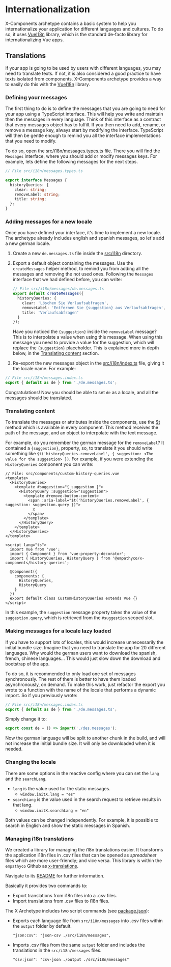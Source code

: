 # Internationalization

X-Components archetype contains a basic system to help you internationalize your application for
different languages and cultures. To do so, it uses
[VueI18n](https://kazupon.github.io/vue-i18n/guide/formatting.html) library, which is the standard
de-facto library for internationalizing Vue apps.

## Translations

If your app is going to be used by users with different languages, you may need to translate texts.
If not, it is also considered a good practice to have texts isolated from components. X-Components
archetype provides a way to easily do this with the
[VueI18n](https://kazupon.github.io/vue-i18n/guide/formatting.html) library.

### Defining your messages

The first thing to do is to define the messages that you are going to need for your app using a
TypeScript interface. This will help you write and maintain then the messages in every language.
Think of this interface as a contract that every messages object has to fulfill. If you then need to
add, rename, or remove a message key, always start by modifying the interface. TypeScript will then
be gentle enough to remind you all the interface implementations that you need to modify.

To do so, open the [src/i18n/messages.types.ts](../src/i18n/messages.types.ts) file. There you will
find the `Messages` interface, where you should add or modify messages keys. For example, lets
define the following messages for the next steps.

```typescript
// File src/i18n/messages.types.ts

export interface Messages {
  historyQueries: {
    clear: string;
    removeLabel: string;
    title: string;
  };
}
```

### Adding messages for a new locale

Once you have defined your interface, it's time to implement a new locale. The archetype already
includes english and spanish messages, so let's add a new german locale.

1. Create a new `de.messages.ts` file inside the [src/i18n](../src/i18n) directory.
2. Export a default object containing the messages. Use the `createMessages` helper method, to
   remind you from adding all the messages and removing the not used ones. Following the `Messages`
   interface that we had defined before, you can write:

   ```typescript
   // File src/i18n/messages/de.messages.ts
   export default createMessages({
     historyQueries: {
       clear: 'Löschen Sie Verlaufsabfragen',
       removeLabel: 'Entfernen Sie {suggestion} aus Verlaufsabfragen',
       title: 'Verlaufsabfragen'
     }
   });
   ```

   Have you noticed the `{suggestion}` inside the `removeLabel` message? This is to interpolate a
   value when using this message. When using this message you need to provide a value for the
   suggestion, which will replace the `{suggestion}` placeholder. This is explained more in depth
   below, in the [Translating content](#markdown-header-translating-content) section.

3. Re-export the new messages object in the [src/i18n/index.ts](../src/i18n/index.ts) file, giving
   it the locale name. For example:

```typescript
// File src/i18n/messages.index.ts
export { default as de } from './de.messages.ts';
```

Congratulations! Now you should be able to set `de` as a locale, and all the messages should be
translated.

### Translating content

To translate the messages or attributes inside the components, use the
[\$t](https://kazupon.github.io/vue-i18n/guide/formatting.html) method which is available in every
component. This method receives the path of the message, and an object to interpolate with the text
message.

For example, do you remember the german message for the `removeLabel`? It contained a
`{suggestion}`, property, so, to translate it you should write something like
`$t('historyQueries.removeLabel', { suggestion: <The value for the suggestion> })`. For example, if
you were extending the `HistoryQueries` component you can write:

```vue
// File: src/components/custom-history-queries.vue
<template>
  <HistoryQueries>
    <template #suggestion="{ suggestion }">
      <HistoryQuery :suggestion="suggestion">
        <template #remove-button-content>
          <span :aria-label="$t('historyQueries.removeLabel', { suggestion: suggestion.query })">
            x
          </span>
        </template>
      </HistoryQuery>
    </template>
  </HistoryQueries>
</template>

<script lang="ts">
  import Vue from 'vue';
  import { Component } from 'vue-property-decorator';
  import { HistoryQueries, HistoryQuery } from '@empathyco/x-components/history-queries';

  @Component({
    components: {
      HistoryQueries,
      HistoryQuery
    }
  })
  export default class CustomHistoryQueries extends Vue {}
</script>
```

In this example, the `suggestion` message property takes the value of the `suggestion.query`, which
is retrieved from the `#suggestion` scoped slot.

### Making messages for a locale lazy loaded

If you have to support lots of locales, this would increase unnecessarily the initial bundle size.
Imagine that you need to translate the app for 20 different languages. Why would the german users
want to download the spanish, french, chinese languages... This would just slow down the download
and bootstrap of the app.

To do so, it is recommended to only load one set of messages synchronously. The rest of them is
better to have them loaded asynchronously, on demand. To make this work, just refactor the export
you wrote to a function with the name of the locale that performs a dynamic import. So if you
previously wrote:

```typescript
// File src/i18n/messages.index.ts
export { default as de } from './de.messages.ts';
```

Simply change it to:

```typescript
export const de = () => import('./des.messages');
```

Now the german language will be split to another chunk in the build, and will not increase the
initial bundle size. It will only be downloaded when it is needed.

### Changing the locale

There are some options in the reactive config where you can set the `lang` and the `searchLang`.

- `lang` is the value used for the static messages.
  - `window.initX.lang = "es"`
- `searchLang` is the value used in the search request to retrieve results in that lang.
  - `window.initX.searchLang = "en"`

Both values can be changed independently. For example, it is possible to search in English and show
the static messages in Spanish.

### Managing i18n translations

We created a library for managing the i18n translations easier. It transforms the application i18n
files in .csv files that can be opened as _spreadsheet_ files which are more user-friendly; and vice
versa. This library is within the `empathyco` Github as
[x-translations](https://github.com/empathyco/x-translations).

Navigate to its [README](https://github.com/empathyco/x-translations#readme) for further
information.

Basically it provides two commands to:

- Export translations from i18n files into a .csv files.
- Import translations from .csv files to i18n files.

The X Archetype includes two script commands (see [package.json](../package.json)):

- Exports each language file from `src/i18n/messages` into .csv files within the `output` folder by
  default.

  ```
  "json:csv": "json-csv ./src/i18n/messages",
  ```

- Imports .csv files from the same `output` folder and includes the translations in the
  `src/i18n/messages` files.

  ```
  "csv:json": "csv-json ./output ./src/i18n/messages"
  ```
